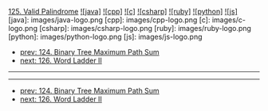 [125. Valid Palindrome](https://leetcode.com/problems/valid-palindrome/)
[![java]](https://github.com/leetcode-study-group/leetcode-java-solutions/blob/master/125-valid-palindrome.md)
[![cpp]](https://github.com/leetcode-study-group/leetcode-cpp-solutions/blob/master/125-valid-palindrome.md)
[![c]](https://github.com/leetcode-study-group/leetcode-c-solutions/blob/master/125-valid-palindrome.md)
[![csharp]](https://github.com/leetcode-study-group/leetcode-csharp-solutions/blob/master/125-valid-palindrome.md)
[![ruby]](https://github.com/leetcode-study-group/leetcode-ruby-solutions/blob/master/125-valid-palindrome.md)
[![python]](https://github.com/leetcode-study-group/leetcode-python-solutions/blob/master/125-valid-palindrome.md)
[![js]](https://github.com/leetcode-study-group/leetcode-js-solutions/blob/master/125-valid-palindrome.md)
[java]: images/java-logo.png
[cpp]: images/cpp-logo.png
[c]: images/c-logo.png
[csharp]: images/csharp-logo.png
[ruby]: images/ruby-logo.png
[python]: images/python-logo.png
[js]: images/js-logo.png

- [prev: 124. Binary Tree Maximum Path Sum](124-binary-tree-maximum-path-sum.md)
- [next: 126. Word Ladder II](126-word-ladder-ii.md)

---


---

- [prev: 124. Binary Tree Maximum Path Sum](124-binary-tree-maximum-path-sum.md)
- [next: 126. Word Ladder II](126-word-ladder-ii.md)
